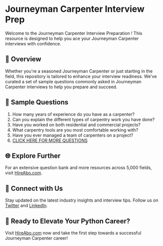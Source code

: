 # Journeyman Carpenter Interview Prep

Welcome to the Journeyman Carpenter Interview Preparation ! This resource is designed to help you ace your Journeyman Carpenter interviews with confidence.

## 🚀 Overview

Whether you're a seasoned Journeyman Carpenter or just starting in the field, this repository is tailored to enhance your interview readiness. We've curated a set of sample questions commonly asked in Journeyman Carpenter interviews to help you prepare and succeed.

## 📝 Sample Questions

1. How many years of experience do you have as a carpenter?
2. Can you explain the different types of carpentry work you have done?
3. Have you worked on both residential and commercial projects?
4. What carpentry tools are you most comfortable working with?
5. Have you ever managed a team of carpenters on a project?
6. [CLICK HERE FOR MORE QUESTIONS](https://hireabo.com/job/12_2_1/Journeyman%20Carpenter)

## 🌐 Explore Further

For an extensive question bank and more resources across 5,000 fields, visit [HireAbo.com](https://www.hireabo.com).

## 📱 Connect with Us

Stay updated on the latest industry insights and interview tips. Follow us on [Twitter](https://twitter.com/hireabo) and [LinkedIn](https://www.linkedin.com/in/hire-abo-3609972a8/).

## 🚀 Ready to Elevate Your Python Career?

Visit [HireAbo.com](https://www.hireabo.com) now and take the first step towards a successful Journeyman Carpenter career!